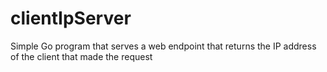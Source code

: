 # clientIpServer
Simple Go program that serves a web endpoint that returns the IP address of the client that made the request
